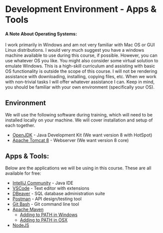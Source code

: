# Development Environment - Apps & Tools
#### A Note About Operating Systems:
I work primarily in Windows and am not very familiar with Mac OS or GUI Linux distributions. I would very much suggest you have a windows machine available to use during this course, if possible. However, you can use whatever OS you like. You might also consider some virtual solution to emulate Windows. This is a high-skill curriculum and assisting with basic OS functionality is outside the scope of this course. I will not be rendering assistance with downloading, installing, copying files, etc. When we work with non-trivial tasks I will offer whatever assistance I can. Keep in mind, you should be familiar with your own environment (specifically your OS). 


## Environment
We will use the following software during training, which will need to be installed locally on your machine. We will cover installation and setup of each together.

- [OpenJDK](https://adoptopenjdk.net/?variant=openjdk8&jvmVariant=hotspot) - Java Development Kit (We want version 8 with HotSpot)
- [Apache Tomcat 8](https://tomcat.apache.org/download-80.cgi) - Webserver (We want version 8 core)

## Apps & Tools:
Below are the applications we will be using in this course. These are all available for free:

 - [IntelliJ Community](https://www.jetbrains.com/idea/download/#section=windows) - Java IDE
 - [VSCode](https://code.visualstudio.com/download) - Text editor with extensions
 - [DBeaver](https://dbeaver.io/download/) - SQL database administration suite
 - [Postman](https://www.postman.com/downloads/) - API design/testing tool
 - [Git Bash](https://git-scm.com/downloads) - Git command line tool
 - [Apache Maven](https://maven.apache.org/download.cgi)
   - [Adding to PATH in Windows](https://www.architectryan.com/2018/03/17/add-to-the-path-on-windows-10/)
   - [Adding to PATH in OSX](https://www.architectryan.com/2012/10/02/add-to-the-path-on-mac-os-x-mountain-lion/)
 - [NodeJS](https://nodejs.org/en/download/)
